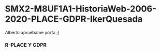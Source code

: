 # SMX2-M8UF1A1-HistoriaWeb-2006-2020-PLACE-GDPR-IkerQuesada
Alberto apruébame porfa ;)

### R-PLACE Y GDPR 


